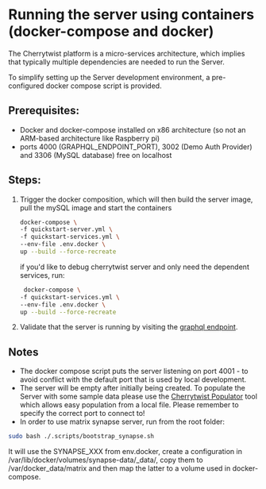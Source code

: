 # Running the server using containers (docker-compose and docker)

The Cherrytwist platform is a micro-services architecture, which implies that typically multiple dependencies are needed to run the Server.

To simplify setting up the Server development environment, a pre-configured docker compose script is provided.

## Prerequisites:

- Docker and docker-compose installed on x86 architecture (so not an ARM-based architecture like Raspberry pi)
- ports 4000 (GRAPHQL_ENDPOINT_PORT), 3002 (Demo Auth Provider) and 3306 (MySQL database) free on localhost

## Steps:

1. Trigger the docker composition, which will then build the server image, pull the mySQL image and start the containers

   ```bash
   docker-compose \
   -f quickstart-server.yml \
   -f quickstart-services.yml \
   --env-file .env.docker \
   up --build --force-recreate
   ```

   if you'd like to debug cherrytwist server and only need the dependent services, run:

   ```bash
    docker-compose \
   -f quickstart-services.yml \
   --env-file .env.docker \
   up --build --force-recreate
   ```

2. Validate that the server is running by visiting the [graphql endpoint](http://localhost:4001/graphql).

## Notes

- The docker compose script puts the server listening on port 4001 - to avoid conflict with the default port that is used by local development.
- The server will be empty after initially being created. To populate the Server with some sample data please use the [Cherrytwist Populator](http://github.com/cherrytwist/Populator) tool which allows easy population from a local file. Please remember to specify the correct port to connect to!
- In order to use matrix synapse server, run from the root folder:

```bash
sudo bash ./.scripts/bootstrap_synapse.sh
```

It will use the SYNAPSE_XXX from env.docker, create a configuration in /var/lib/docker/volumes/synapse-data/\_data/, copy them to /var/docker_data/matrix and then map the latter to a volume used in docker-compose.
